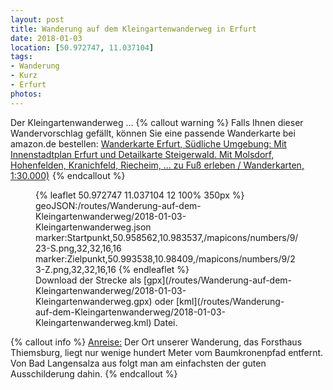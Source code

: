 ```yaml
---
layout: post
title: Wanderung auf dem Kleingartenwanderweg in Erfurt
date: 2018-01-03
location: [50.972747, 11.037104]
tags:
- Wanderung
- Kurz
- Erfurt
photos:
---
```

Der Kleingartenwanderweg ...
{% callout warning %}
Falls Ihnen dieser Wandervorschlag gefällt, können Sie eine passende Wanderkarte bei amazon.de bestellen:
<a rel="nofollow" href="https://www.amazon.de/Wanderkarte-Erfurt-S%C3%BCdliche-Umgebung-Innenstadtplan/dp/386636010X/ref=as_li_ss_tl?ie=UTF8&qid=1514994972&sr=8-5&keywords=wanderkarte+erfurt&linkCode=ll1&tag=thueringergip-21&linkId=5a8a3b9e15f914dd812a1a66038a2833
">Wanderkarte Erfurt, Südliche Umgebung: Mit Innenstadtplan Erfurt und Detailkarte Steigerwald. Mit Molsdorf, Hohenfelden, Kranichfeld, Riecheim, ... zu Fuß erleben / Wanderkarten, 1:30.000)</a><img src="https://ir-de.amazon-adsystem.com/e/ir?t=thueringergip-21&l=as2&o=3&a=1472928918" width="1" height="1" border="0" alt="" style="border:none !important; margin:0px !important;" />
{% endcallout %}
<figure>
{% leaflet 50.972747 11.037104 12 100% 350px %}
geoJSON:/routes/Wanderung-auf-dem-Kleingartenwanderweg/2018-01-03-Kleingartenwanderweg.json
marker:Startpunkt,50.958562,10.983537,/mapicons/numbers/9/23-S.png,32,32,16,16
marker:Zielpunkt,50.993538,10.98409,/mapicons/numbers/9/23-Z.png,32,32,16,16
{% endleaflet %}
<figcaption>Download der Strecke als [gpx](/routes/Wanderung-auf-dem-Kleingartenwanderweg/2018-01-03-Kleingartenwanderweg.gpx) oder [kml](/routes/Wanderung-auf-dem-Kleingartenwanderweg/2018-01-03-Kleingartenwanderweg.kml) Datei.</figcaption></figure>
<!-- more -->
{% callout info %}
<u>Anreise:</u> Der Ort unserer Wanderung, das Forsthaus Thiemsburg, liegt nur wenige hundert Meter vom Baumkronenpfad entfernt. Von Bad Langensalza aus folgt man am einfachsten der guten Ausschilderung dahin.
{% endcallout %}
